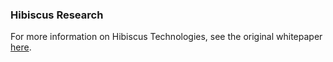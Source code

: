 ### Hibiscus Research

For more information on Hibiscus Technologies, see the original whitepaper [here](./Research/Whitepaper_001.md).





